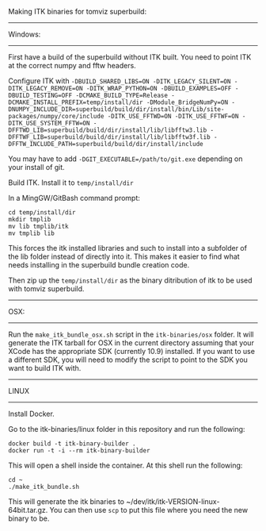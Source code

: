 Making ITK binaries for tomviz superbuild:

***
Windows:
***

First have a build of the superbuild without ITK built.  You need to point ITK at
the correct numpy and fftw headers.

Configure ITK with `-DBUILD_SHARED_LIBS=ON -DITK_LEGACY_SILENT=ON
-DITK_LEGACY_REMOVE=ON -DITK_WRAP_PYTHON=ON -DBUILD_EXAMPLES=OFF
-DBUILD_TESTING=OFF -DCMAKE_BUILD_TYPE=Release
-DCMAKE_INSTALL_PREFIX=temp/install/dir
-DModule_BridgeNumPy=ON
-DNUMPY_INCLUDE_DIR=superbuild/build/dir/install/bin/Lib/site-packages/numpy/core/include
-DITK_USE_FFTWD=ON
-DITK_USE_FFTWF=ON
-DITK_USE_SYSTEM_FFTW=ON
-DFFTWD_LIB=superbuild/build/dir/install/lib/libfftw3.lib
-DFFTWF_LIB=superbuild/build/dir/install/lib/libfftw3f.lib
-DFFTW_INCLUDE_PATH=superbuild/build/dir/install/include
`

You may have to add `-DGIT_EXECUTABLE=/path/to/git.exe` depending on your
install of git.

Build ITK.  Install it to `temp/install/dir`

In a MingGW/GitBash command prompt:
```
cd temp/install/dir
mkdir tmplib
mv lib tmplib/itk
mv tmplib lib
```

This forces the itk installed libraries and such to install into a subfolder of
the lib folder instead of directly into it.  This makes it easier to find what
needs installing in the superbuild bundle creation code.

Then zip up the `temp/install/dir` as the binary ditribution of itk to be used
with tomviz superbuild.

***
OSX:
***

Run the `make_itk_bundle_osx.sh` script in the `itk-binaries/osx` folder.  It
will generate the ITK tarball for OSX in the current directory assuming that your
XCode has the appropriate SDK (currently 10.9) installed.  If you want to use a
different SDK, you will need to modify the script to point to the SDK
you want to build ITK with.

***
LINUX
***

Install Docker.

Go to the itk-binaries/linux folder in this repository and run the following:

```
docker build -t itk-binary-builder .
docker run -t -i --rm itk-binary-builder
```

This will open a shell inside the container.  At this shell run the following:

```
cd ~
./make_itk_bundle.sh
```

This will generate the itk binaries to ~/dev/itk/itk-VERSION-linux-64bit.tar.gz.
You can then use `scp` to put this file where you need the new binary to be.

